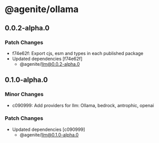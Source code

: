 # @agenite/ollama

## 0.0.2-alpha.0

### Patch Changes

- f74e62f: Export cjs, esm and types in each published package
- Updated dependencies [f74e62f]
  - @agenite/llm@0.0.2-alpha.0

## 0.1.0-alpha.0

### Minor Changes

- c090999: Add providers for llm: Ollama, bedrock, antrophic, openai

### Patch Changes

- Updated dependencies [c090999]
  - @agenite/llm@0.1.0-alpha.0
